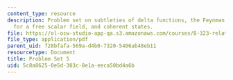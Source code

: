 ```yaml
---
content_type: resource
description: Problem set on subtleties of delta functions, the Feynman propagator
  for a free scalar field, and coherent states.
file: https://ol-ocw-studio-app-qa.s3.amazonaws.com/courses/8-323-relativistic-quantum-field-theory-i-spring-2008/5c8a86250e5d303c8e1aeeca50bd4a6b_ft1ps05_08_1.pdf
file_type: application/pdf
parent_uid: f28bfafa-569a-d4b0-7320-5406ab48eb11
resourcetype: Document
title: Problem Set 5
uid: 5c8a8625-0e5d-303c-8e1a-eeca50bd4a6b
---
```

